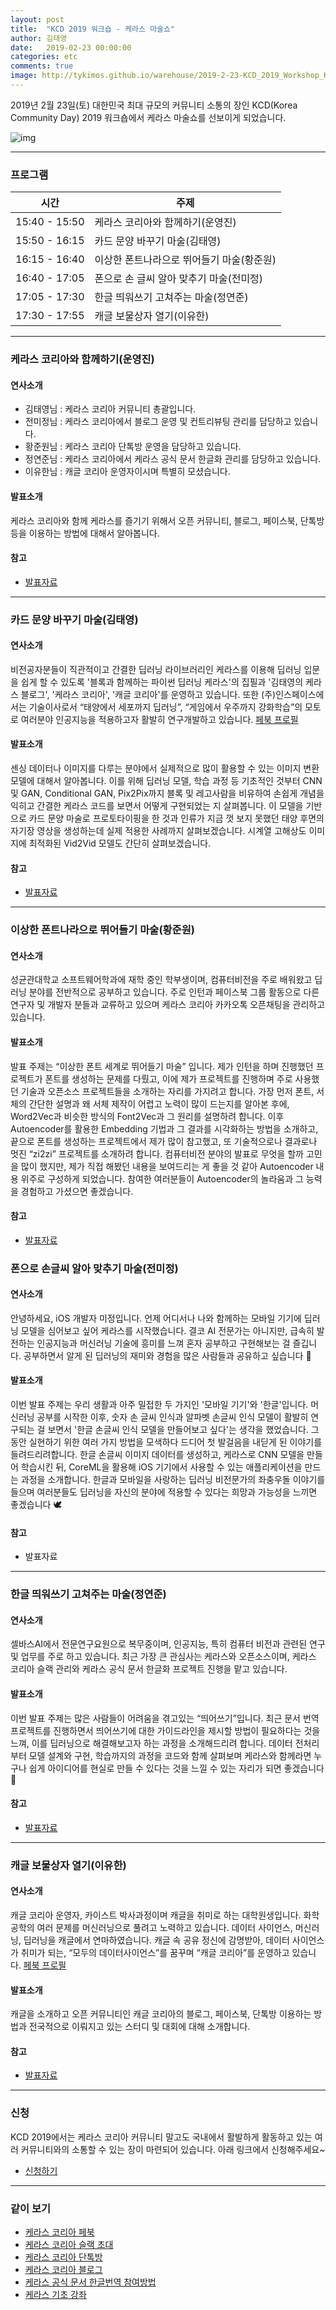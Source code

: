 ```yaml
---
layout: post
title:  "KCD 2019 워크숍 - 케라스 마술쇼"
author: 김태영
date:   2019-02-23 00:00:00
categories: etc
comments: true
image: http://tykimos.github.io/warehouse/2019-2-23-KCD_2019_Workshop_Keras_Magic_Show_title_1.png
---
```

2019년 2월 23일(토) 대한민국 최대 규모의 커뮤니티 소통의 장인 KCD(Korea Community Day) 2019 워크숍에서 케라스 마술쇼를 선보이게 되었습니다. 

![img](http://tykimos.github.io/warehouse/2019-2-23-KCD_2019_Workshop_Keras_Magic_Show_title_1.png)

---
### 프로그램

|시간|주제|
|-|-|
|15:40 - 15:50|케라스 코리아와 함께하기(운영진)|
|15:50 - 16:15|카드 문양 바꾸기 마술(김태영)|
|16:15 - 16:40|이상한 폰트나라으로 뛰어들기 마술(황준원)|
|16:40 - 17:05|폰으로 손 글씨 알아 맞추기 마술(전미정)|
|17:05 - 17:30|한글 띄워쓰기 고쳐주는 마술(정연준)|
|17:30 - 17:55|캐글 보물상자 열기(이유한)|

---
### 케라스 코리아와 함께하기(운영진)

#### 연사소개
* 김태영님 : 케라스 코리아 커뮤니티 총괄입니다.
* 전미정님 : 케라스 코리아에서 블로그 운영 및 컨트리뷰팅 관리를 담당하고 있습니다.
* 황준원님 : 케라스 코리아 단톡방 운영을 담당하고 있습니다. 
* 정연준님 : 케라스 코리아에서 케라스 공식 문서 한글화 관리를 담당하고 있습니다.
* 이유한님 : 캐글 코리아 운영자이시며 특별히 모셨습니다.

#### 발표소개
케라스 코리아와 함께 케라스를 즐기기 위해서 오픈 커뮤니티, 블로그, 페이스북, 단톡방 등을 이용하는 방법에 대해서 알아봅니다.

#### 참고
* [발표자료](https://docs.google.com/presentation/d/1YcpkJJGe9s7Y1vzAQeGP7gqHGb4W0hNa1etfUIY8uzU)

---
### 카드 문양 바꾸기 마술(김태영)

#### 연사소개
비전공자분들이 직관적이고 간결한 딥러닝 라이브러리인 케라스를 이용해 딥러닝 입문을 쉽게 할 수 있도록 '블록과 함께하는 파이썬 딥러닝 케라스'의 집필과 '김태영의 케라스 블로그', '케라스 코리아', '캐글 코리아'를 운영하고 있습니다. 또한 (주)인스페이스에서는 기술이사로서 “태양에서 세포까지 딥러닝”, “게임에서 우주까지 강화학습”의 모토로 여러분야 인공지능을 적용하고자 활발히 연구개발하고 있습니다. [페북 프로필](https://web.facebook.com/tykimo)

#### 발표소개
센싱 데이터나 이미지를 다루는 분야에서 실제적으로 많이 활용할 수 있는 이미지 변환 모델에 대해서 알아봅니다. 이를 위해 딥러닝 모델, 학습 과정 등 기초적인 것부터 CNN 및 GAN, Conditional GAN, Pix2Pix까지 블록 및 레고사람을 비유하여 손쉽게 개념을 익히고 간결한 케라스 코드를 보면서 어떻게 구현되었는 지 살펴봅니다. 이 모델을 기반으로 카드 문양 마술로 프로토타이핑을 한 것과 인류가 지금 껏 보지 못했던 태양 후면의 자기장 영상을 생성하는데 실제 적용한 사례까지 살펴보겠습니다. 시계열 고해상도 이미지에 최적화된 Vid2Vid 모델도 간단히 살펴보겠습니다.

#### 참고
* [발표자료](https://docs.google.com/presentation/d/11Nw_eGQpDWSNXZ6z5OzyQ9MjU_1n_ScWDIWNGi7ZDKs)

---
### 이상한 폰트나라으로 뛰어들기 마술(황준원)

#### 연사소개
성균관대학교 소프트웨어학과에 재학 중인 학부생이며, 컴퓨터비전을 주로 배워왔고 딥러닝 분야를 전반적으로 공부하고 있습니다. 주로 인턴과 페이스북 그룹 활동으로 다른 연구자 및 개발자 분들과 교류하고 있으며 케라스 코리아 카카오톡 오픈채팅을 관리하고 있습니다.

#### 발표소개
발표 주제는 “이상한 폰트 세계로 뛰어들기 마술” 입니다. 제가 인턴을 하며 진행했던 프로젝트가 폰트를 생성하는 문제를 다뤘고, 이에 제가 프로젝트를 진행하며 주로 사용했던 기술과 오픈소스 프로젝트들을 소개하는 자리를 가지려고 합니다. 가장 먼저 폰트, 서체의 간단한 설명과 왜 서체 제작이 어렵고 노력이 많이 드는지를 알아본 후에, Word2Vec과 비슷한 방식의 Font2Vec과 그 원리를 설명하려 합니다. 이후 Autoencoder를 활용한 Embedding 기법과 그 결과를 시각화하는 방법을 소개하고, 끝으로 폰트를 생성하는 프로젝트에서 제가 많이 참고했고, 또 기술적으로나 결과로나 멋진 “zi2zi” 프로젝트를 소개하려 합니다. 컴퓨터비전 분야의 발표로 무엇을 할까 고민을 많이 했지만, 제가 직접 해봤던 내용을 보여드리는 게 좋을 것 같아 Autoencoder 내용 위주로 구성하게 되었습니다. 참여한 여러분들이 Autoencoder의 놀라움과 그 능력을 경험하고 가셨으면 좋겠습니다. 

#### 참고
* [발표자료](https://docs.google.com/presentation/d/1qdFDWWAa69Zlb7sYJmmk7RTKAzbuF3xe1N-N6msB_2w)

### 폰으로 손글씨 알아 맞추기 마술(전미정)

#### 연사소개
안녕하세요, iOS 개발자 미정입니다. 언제 어디서나 나와 함께하는 모바일 기기에 딥러닝 모델을 심어보고 싶어 케라스를 시작했습니다. 결코 AI 전문가는 아니지만, 급속히 발전하는 인공지능과 머신러닝 기술에 흥미를 느껴 혼자 공부하고 구현해보는 걸 즐깁니다. 공부하면서 알게 된 딥러닝의 재미와 경험을 많은 사람들과 공유하고 싶습니다 🤗

#### 발표소개
이번 발표 주제는 우리 생활과 아주 밀접한 두 가지인 '모바일 기기'와 '한글'입니다. 머신러닝 공부를 시작한 이후, 숫자 손 글씨 인식과 알파벳 손글씨 인식 모델이 활발히 연구되는 걸 보면서 '한글 손글씨 인식 모델을 만들어보고 싶다'는 생각을 했었습니다. 그동안 실현하기 위한 여러 가지 방법을 모색하다 드디어 첫 발걸음을 내딛게 된 이야기를 들려드리려합니다. 한글 손글씨 이미지 데이터를 생성하고, 케라스로 CNN 모델을 만들어 학습시킨 뒤, CoreML을 활용해 iOS 기기에서 사용할 수 있는 애플리케이션을 만드는 과정을 소개합니다. 한글과 모바일을 사랑하는 딥러닝 비전문가의 좌충우돌 이야기를 들으며 여러분들도 딥러닝을 자신의 분야에 적용할 수 있다는 희망과 가능성을 느끼면 좋겠습니다 🕊

#### 참고
* 발표자료

---
### 한글 띄워쓰기 고쳐주는 마술(정연준)

#### 연사소개
셀바스AI에서 전문연구요원으로 복무중이며, 인공지능, 특히 컴퓨터 비전과 관련된 연구 및 업무를 주로 하고 있습니다. 최근 가장 큰 관심사는 케라스와 오픈소스이며, 케라스 코리아 슬랙 관리와 케라스 공식 문서 한글화 프로젝트 진행을 맡고 있습니다.

#### 발표소개
이번 발표 주제는 많은 사람들이 어려움을 겪고있는 “띄어쓰기”입니다. 최근 문서 번역 프로젝트를 진행하면서 띄어쓰기에 대한 가이드라인을 제시할 방법이 필요하다는 것을 느껴, 이를 딥러닝으로 해결해보고자 하는 과정을 소개해드리려 합니다. 데이터 전처리부터 모델 설계와 구현, 학습까지의 과정을 코드와 함께 살펴보며 케라스와 함께라면 누구나 쉽게 아이디어를 현실로 만들 수 있다는 것을 느낄 수 있는 자리가 되면 좋겠습니다🙂

#### 참고
* [발표자료](https://docs.google.com/presentation/d/1UZI158rtQXE778aukKo3Cno7i_RHDaMDfTpKiCjJ1dk/edit?usp=sharing)

---
### 캐글 보물상자 열기(이유한)

#### 연사소개
캐글 코리아 운영자, 카이스트 박사과정이며 캐글을 취미로 하는 대학원생입니다. 화학공학의 여러 문제를 머신러닝으로 풀려고 노력하고 있습니다. 데이터 사이언스, 머신러닝, 딥러닝을 캐글에서 연마하였습니다. 캐글 속 공유 정신에 감명받아, 데이터 사이언스가 취미가 되는, “모두의 데이터사이언스”를 꿈꾸며 “캐글 코리아”를 운영하고 있습니다. [페북 프로필](https://web.facebook.com/youhan.lee.33o)

#### 발표소개
캐글을 소개하고 오픈 커뮤니티인 캐글 코리아의 블로그, 페이스북, 단톡방 이용하는 방법과 전국적으로 이뤄지고 있는 스터디 및 대회에 대해 소개합니다.

#### 참고
* [발표자료](https://drive.google.com/open?id=1hUpqatYVmpUJ2q1_l-xGBQ9-lRQUNRT-AhULt9RqhyE)

---
### 신청
KCD 2019에서는 케라스 코리아 커뮤니티 말고도 국내에서 활발하게 활동하고 있는 여러 커뮤니티와의 소통할 수 있는 장이 마련되어 있습니다. 아래 링크에서 신청해주세요~

* [신청하기](https://kcd2019.festa.io/)

---
### 같이 보기

* [케라스 코리아 페북](https://www.facebook.com/groups/KerasKorea/)
* [케라스 코리아 슬랙 초대](https://join.slack.com/t/keraskorea/shared_invite/enQtNTUzMTUxMzIyMzg4LWQ3YmQ1YTdmNTYxOTAwZTExNmFmOGM3M2QyMjIyNzYwYTY2YTY2ZjBlNDNlZDdmMTU0NGVjYzFkMWYxNzE0ZDA)
* [케라스 코리아 단톡방](https://open.kakao.com/o/g93MSBV)
* [케라스 코리아 블로그](http://keraskorea.github.io)
* [케라스 공식 문서 한글번역 참여방법](https://tykimos.github.io/2019/02/06/Contribution_of_Keras_Document_to_Korean_Translation/)
* [케라스 기초 강좌](https://tykimos.github.io/lecture/)

